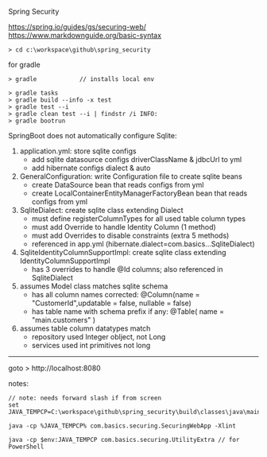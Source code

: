 Spring Security

https://spring.io/guides/gs/securing-web/
https://www.markdownguide.org/basic-syntax

	> cd c:\workspace\github\spring_security

for gradle

	> gradle			// installs local env

	> gradle tasks
	> gradle build --info -x test
	> gradle test --i
	> gradle clean test --i | findstr /i INFO:	
	> gradle bootrun

SpringBoot does not automatically configure Sqlite:
1. application.yml: store sqlite configs
	- add sqlite datasource configs driverClassName & jdbcUrl to yml
	- add hibernate configs dialect & auto
2. GeneralConfiguration: write Configuration file to create sqlite beans
	- create DataSource bean that reads configs from yml
	- create LocalContainerEntityManagerFactoryBean bean that reads configs from yml
3. SqliteDialect: create sqlite class extending Dialect
	- must define registerColumnTypes for all used table column types
	- must add Override to handle Identity Column (1 method)
	- must add Overrides to disable constraints (extra 5 methods)
	- referenced in app.yml (hibernate.dialect=com.basics...SqliteDialect)
4. SqliteIdentityColumnSupportImpl: create sqlite class extending IdentityColumnSupportImpl
	- has 3 overrides to handle @Id columns; also referenced in SqliteDialect
6. assumes Model class matches sqlite schema
	- has all column names corrected: @Column(name = "CustomerId",updatable = false, nullable = false)
	- has table name with schema prefix if any: @Table( name = "main.customers" )
7. assumes table column datatypes match
	- repository used Integer oblject, not Long
	- services used int primitives not long

---

goto > http://localhost:8080

notes:

	// note: needs forward slash if from screen
	set JAVA_TEMPCP=C:\workspace\github\spring_security\build\classes\java\main\

	java -cp %JAVA_TEMPCP% com.basics.securing.SecuringWebApp -Xlint

	java -cp $env:JAVA_TEMPCP com.basics.securing.UtilityExtra // for PowerShell
